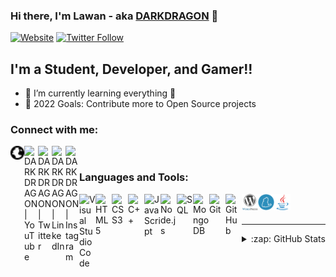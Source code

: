 ### Hi there, I'm Lawan - aka [DARKDRAGON][website] 👋 

[![Website](https://img.shields.io/website?label=LawanChaamindu.live&style=for-the-badge&url=https%3A%2F%2Fcodestackr.com)](https://lawanchaamindu.live)
[![Twitter Follow](https://img.shields.io/twitter/follow/LawaanChaamindu?color=1DA1F2&logo=twitter&style=for-the-badge)](https://twitter.com/intent/follow?original_referer=https%3A%2F%2Fgithub.com%2FDARKDRAGON-LK&screen_name=chaamindu)

## I'm a Student, Developer, and Gamer!!

- 🌱 I’m currently learning everything 🤣
- 🥅 2022 Goals: Contribute more to Open Source projects


### Connect with me:

[<img align="left" alt="DARKDRAGON.com" width="22px" src="https://raw.githubusercontent.com/iconic/open-iconic/master/svg/globe.svg" />][website]
[<img align="left" alt="DARKDRAGON | YouTube" width="22px" src="https://cdn.jsdelivr.net/npm/simple-icons@v3/icons/youtube.svg" />][youtube]
[<img align="left" alt="DARKDRAGON | Twitter" width="22px" src="https://cdn.jsdelivr.net/npm/simple-icons@v3/icons/twitter.svg" />][twitter]
[<img align="left" alt="DARKDRAGON | LinkedIn" width="22px" src="https://cdn.jsdelivr.net/npm/simple-icons@v3/icons/linkedin.svg" />][linkedin]
[<img align="left" alt="DARKDRAGON | Instagram" width="22px" src="https://cdn.jsdelivr.net/npm/simple-icons@v3/icons/instagram.svg" />][instagram]

<br />

### Languages and Tools:

<img align="left" alt="Visual Studio Code" width="26px" src="https://cdn.jsdelivr.net/gh/devicons/devicon/icons/visualstudio/visualstudio-plain.svg" />
<img align="left" alt="HTML5" width="26px" src="https://cdn.jsdelivr.net/gh/devicons/devicon/icons/html5/html5-original.svg" />
<img align="left" alt="CSS3" width="26px" src="https://cdn.jsdelivr.net/gh/devicons/devicon/icons/css3/css3-original.svg" />
<img align="left" alt="C++" width="26px" src="https://cdn.jsdelivr.net/gh/devicons/devicon/icons/cplusplus/cplusplus-plain.svg" />
<img align="left" alt="JavaScript" width="26px" src="https://cdn.jsdelivr.net/gh/devicons/devicon/icons/javascript/javascript-original.svg" />
<img align="left" alt="Node.js" width="26px" src="https://cdn.jsdelivr.net/gh/devicons/devicon/icons/nodejs/nodejs-original.svg" />
<img align="left" alt="SQL" width="26px" src="https://cdn.jsdelivr.net/gh/devicons/devicon/icons/mysql/mysql-original.svg" />
<img align="left" alt="MongoDB" width="26px" src="https://cdn.jsdelivr.net/gh/devicons/devicon/icons/mongodb/mongodb-original.svg" />
<img align="left" alt="Git" width="26px" src="https://cdn.jsdelivr.net/gh/devicons/devicon/icons/git/git-original.svg" />
<img align="left" alt="GitHub" width="26px" src="https://cdn.jsdelivr.net/gh/devicons/devicon/icons/github/github-original.svg" />
<img align="left" alt="WordPress" width="26px" src="https://github.com/devicons/devicon/blob/v2.15.1/icons/wordpress/wordpress-original.svg" />
<img align="left" alt="Yarn" width="26px" src="https://github.com/devicons/devicon/blob/v2.15.1/icons/yarn/yarn-original.svg" />
<img align="left" alt="Java" width="26px" src="https://github.com/devicons/devicon/blob/v2.15.1/icons/java/java-original.svg" />

<br />
<br />

---

<details>
  <summary>:zap: GitHub Stats</summary>

  <img align="left" alt="DARKDRAGON-LK's GitHub Stats" src="https://github-readme-stats.vercel.app/api?username=DARKDRAGON-LK&show_icons=true&hide_border=true&theme=github_dark" />

</details>

[website]: https://lawanchaamindu.live
[twitter]: https://twitter.com/chaamindu
[youtube]: https://youtube.com/DARK
[instagram]: https://instagram.com/DARKDRAGON
[linkedin]: https://linkedin.com/in/DARKDRAGON
